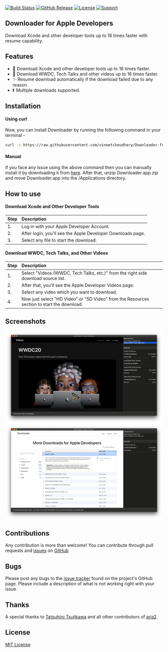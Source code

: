 [![Build Status](https://img.shields.io/travis/vineetchoudhary/AppBox-iOSAppsWirelessInstallation.svg?style=flat-square)](https://travis-ci.org/vineetchoudhary/Downloader-for-Apple-Developers)
[![GitHub Release](https://img.shields.io/github/release/vineetchoudhary/Downloader-for-Apple-Developers.svg?style=flat-square)](https://github.com/vineetchoudhary/Downloader-for-Apple-Developers/releases/latest)
[![License](https://img.shields.io/badge/license-MIT-brightgreen.svg?style=flat-square)](#license)
[![Support](https://img.shields.io/static/v1?logo=paypal&label=PayPal&message=Support&color=brightgreen&style=flat-square)](https://paypal.me/vineetchoudhary/)

## Downloader for Apple Developers
Download Xcode and other developer tools up to 16 times faster with resume capability.

## Features
- 🚀 Download Xcode and other developer tools up to 16 times faster.    
- 🎥 Download WWDC, Tech Talks and other videos up to 16 times faster.    
- ✨ Resume download automatically if the download failed due to any reason.    
- ⏬ Multiple downloads supported.

## Installation

#### Using curl
Now, you can install Downloader by running the following command in your terminal -

```bash
curl -s https://raw.githubusercontent.com/vineetchoudhary/Downloader-for-Apple-Developers/master/install.sh | bash
```
#### Manual
If you face any issue using the above command then you can manually install it by downloading it from [here](https://github.com/vineetchoudhary/Downloader-for-Apple-Developers/releases/download/1.0.8/Downloader.app.zip). After that, unzip Downloader.app.zip and move Downloader.app into the /Applications directory.

## How to use  

#### Download Xcode and Other Developer Tools
| Step | Description |
| :--- | :--- |
| 1. | Log in with your Apple Developer Account. |
| 2. | After login, you'll see the Apple Developer Downloads page. |
| 3. | Select any file to start the download. |

#### Download WWDC, Tech Talks, and Other Videos 
| Step | Description |
| :--- | :--- |
| 1. | Select "Videos (WWDC, Tech Talks, etc.)" from the right side download source list. |
| 2. | After that, you'll see the Apple Developer Videos page. |
| 3. | Select any video which you want to download. |
| 4. | Now just select "HD Video" or "SD Video" from the Resources section to start the download. |

## Screenshots
![](/docs/CommonCover.png)
![](/docs/DownloadXcodeCover.png)

## Contributions
Any contribution is more than welcome! You can contribute through pull requests and [issues](https://github.com/vineetchoudhary/Downloader-for-Apple-Developers/issues) on [GitHub](https://github.com/vineetchoudhary/Downloader-for-Apple-Developers/)


## Bugs
Please post any bugs to the [issue tracker](https://github.com/vineetchoudhary/Downloader-for-Apple-Developers/issues) found on the project's GitHub page. Please include a description of what is not working right with your issue.

## Thanks
A special thanks to [Tatsuhiro Tsujikawa](https://github.com/tatsuhiro-t) and all other contributors of [aria2](https://github.com/aria2/aria2).

## License
[MIT License](/LICENSE)
